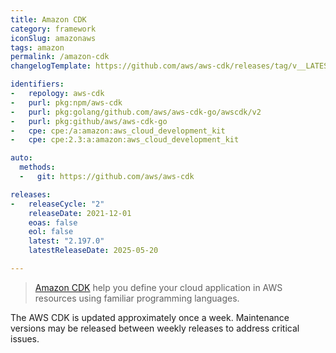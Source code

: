 ```yaml
---
title: Amazon CDK
category: framework
iconSlug: amazonaws
tags: amazon
permalink: /amazon-cdk
changelogTemplate: https://github.com/aws/aws-cdk/releases/tag/v__LATEST__

identifiers:
-   repology: aws-cdk
-   purl: pkg:npm/aws-cdk
-   purl: pkg:golang/github.com/aws/aws-cdk-go/awscdk/v2
-   purl: pkg:github/aws/aws-cdk-go
-   cpe: cpe:/a:amazon:aws_cloud_development_kit
-   cpe: cpe:2.3:a:amazon:aws_cloud_development_kit

auto:
  methods:
  -   git: https://github.com/aws/aws-cdk

releases:
-   releaseCycle: "2"
    releaseDate: 2021-12-01
    eoas: false
    eol: false
    latest: "2.197.0"
    latestReleaseDate: 2025-05-20

---
```


> [Amazon CDK](https://aws.amazon.com/cdk/) help you define your cloud application in AWS resources
> using familiar programming languages.

The AWS CDK is updated approximately once a week. Maintenance versions may be released between
weekly releases to address critical issues.
